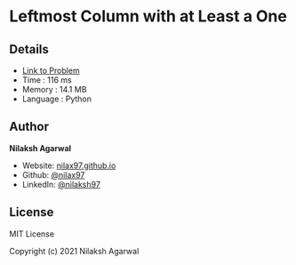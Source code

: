 # Leftmost Column with at Least a One


## Details

* [Link to Problem](https://leetcode.com/problems/leftmost-column-with-at-least-a-one/)
* Time : 116 ms
* Memory : 14.1 MB
* Language : Python

## Author

**Nilaksh Agarwal**

* Website: [nilax97.github.io](https://nilax97.github.io/)
* Github: [@nilax97](https://github.com/nilax97)
* LinkedIn: [@nilaksh97](https://linkedin.com/in/nilaksh97)

## License

MIT License

Copyright (c) 2021 Nilaksh Agarwal
